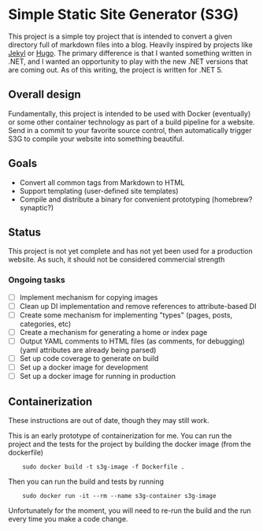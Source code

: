 # Simple Static Site Generator (S3G)

This project is a simple toy project that is intended to convert a given
directory full of markdown files into a blog. Heavily inspired by projects like
[Jekyl](https://jekyllrb.com "Jekyl homepage") or [Hugo](https://gohugo.io "Hugo
homepage"). The primary difference is that I wanted something written in .NET,
and I wanted an opportunity to play with the new .NET versions that are coming
out. As of this writing, the project is written for .NET 5.

## Overall design

Fundamentally, this project is intended to be used with Docker (eventually) or
some other container technology as part of a build pipeline for a website. Send
in a commit to your favorite source control, then automatically trigger S3G to
compile your website into something beautiful.

## Goals

- Convert all common tags from Markdown to HTML
- Support templating (user-defined site templates)
- Compile and distribute a binary for convenient prototyping (homebrew? synaptic?)

## Status

This project is not yet complete and has not yet been used for a production
website. As such, it should not be considered commercial strength

### Ongoing tasks

- [ ] Implement mechanism for copying images
- [ ] Clean up DI implementation and remove references to attribute-based DI
- [ ] Create some mechanism for implementing "types" (pages, posts, categories, etc)
- [ ] Create a mechanism for generating a home or index page
- [ ] Output YAML comments to HTML files (as comments, for debugging) (yaml attributes are already being parsed)
- [ ] Set up code coverage to generate on build
- [ ] Set up a docker image for development
- [ ] Set up a docker image for running in production

## Containerization

These instructions are out of date, though they may still work.

This is an early prototype of containerization for me. You can run the project
and the tests for the project by building the docker image (from the dockerfile) 
```
    sudo docker build -t s3g-image -f Dockerfile .
```

Then you can run the build and tests by running 
```
    sudo docker run -it --rm --name s3g-container s3g-image
```

Unfortunately for the moment, you will need to re-run the build and the run
every time you make a code change.
